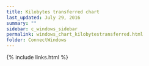 ```yaml
---
title: Kilobytes transferred chart
last_updated: July 29, 2016
summary: ""
sidebar: c_windows_sidebar
permalink: windows_chart_kilobytestransferred.html
folder: ConnectWindows
---
```





{% include links.html %}
